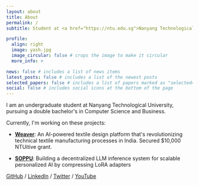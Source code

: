 ```yaml
---
layout: about
title: About
permalink: /
subtitle: Student at <a href="https://ntu.edu.sg">Nanyang Technological University</a>

profile:
  align: right
  image: yash.jpg
  image_circular: false # crops the image to make it circular
  more_info: >

news: false # includes a list of news items
latest_posts: false # includes a list of the newest posts
selected_papers: false # includes a list of papers marked as "selected={true}"
social: false # includes social icons at the bottom of the page
---
```



I am an undergraduate student at Nanyang Technological University, pursuing a double bachelor's in Computer Science and Business. 

Currently, I'm working on these projects:

- **[Weaver](https://weaverai.in)**: An AI-powered textile design platform that's revolutionizing technical textile manufacturing processes in India. Secured $10,000 NTUitive grant.

- **[SOPPU](https://github.com/YashJain14/SOPPU)**: Building a decentralized LLM inference system for scalable personalized AI by compressing LoRA adapters

[GitHub](https://github.com/YashJain14) / [LinkedIn](https://www.linkedin.com/in/yashchopra1411/) / [Twitter](https://x.com/yashchopra1411) / [YouTube](https://www.youtube.com/@YashChopra14)